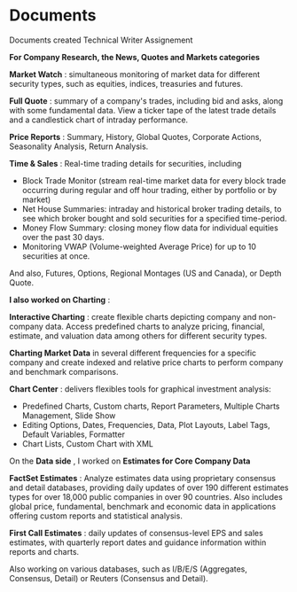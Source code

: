 # Documents
Documents created
Technical Writer Assignement

**For Company Research, the News, Quotes and Markets categories**

**Market Watch** : simultaneous monitoring of market data for different security types, such as equities, indices, treasuries and futures.

**Full Quote** : summary of a company&#39;s trades, including bid and asks, along with some fundamental data. View a ticker tape of the latest trade details and a candlestick chart of intraday performance.

**Price Reports** : Summary, History, Global Quotes, Corporate Actions, Seasonality Analysis, Return Analysis.

**Time &amp; Sales** : Real-time trading details for securities, including

- Block Trade Monitor (stream real-time market data for every block trade occurring during regular and off hour trading, either by portfolio or by market)
- Net House Summaries: intraday and historical broker trading details, to see which broker bought and sold securities for a specified time-period.
- Money Flow Summary: closing money flow data for individual equities over the past 30 days.
- Monitoring VWAP (Volume-weighted Average Price) for up to 10 securities at once.

And also, Futures, Options, Regional Montages (US and Canada), or Depth Quote.

**I also worked on Charting** :

**Interactive Charting** : create flexible charts depicting company and non-company data. Access predefined charts to analyze pricing, financial, estimate, and valuation data among others for different security types.

**Charting Market Data** in several different frequencies for a specific company and create indexed and relative price charts to perform company and benchmark comparisons.

**Chart Center** : delivers flexibles tools for graphical investment analysis:

- Predefined Charts, Custom charts, Report Parameters, Multiple Charts Management, Slide Show
- Editing Options, Dates, Frequencies, Data, Plot Layouts, Label Tags, Default Variables, Formatter
- Chart Lists, Custom Chart with XML

On the **Data side** , I worked on **Estimates for Core Company Data**

**FactSet Estimates** : Analyze estimates data using proprietary consensus and detail databases, providing daily updates of over 190 different estimates types for over 18,000 public companies in over 90 countries. Also includes global price, fundamental, benchmark and economic data in applications offering custom reports and statistical analysis.

**First Call Estimates** : daily updates of consensus-level EPS and sales estimates, with quarterly report dates and guidance information within reports and charts.

Also working on various databases, such as I/B/E/S (Aggregates, Consensus, Detail) or Reuters (Consensus and Detail).
